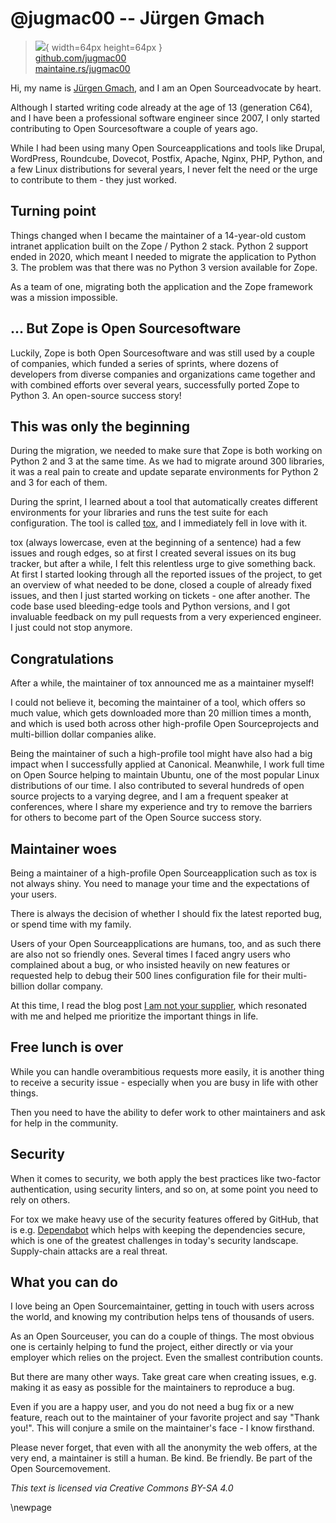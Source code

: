 # @jugmac00 -- Jürgen Gmach

> ![](https://github.com/jugmac00.png){ width=64px height=64px }  
> [github.com/jugmac00](https://github.com/jugmac00)  
> [maintaine.rs/jugmac00](https://maintaine.rs/jugmac00)

Hi, my name is [Jürgen Gmach](https://github.com/jugmac00), and I am an Open Sourceadvocate by heart.

Although I started writing code already at the age of 13 (generation C64), and
I have been a professional software engineer since 2007, I only started
contributing to Open Sourcesoftware a couple of years ago.

While I had been using many Open Sourceapplications and tools like Drupal,
WordPress, Roundcube, Dovecot, Postfix, Apache, Nginx, PHP, Python, and a few
Linux distributions for several years, I never felt the need or the urge to
contribute to them - they just worked.

## Turning point

Things changed when I became the maintainer of a 14-year-old custom intranet
application built on the Zope / Python 2 stack. Python 2 support ended in
2020, which meant I needed to migrate the application to Python 3. The problem
was that there was no Python 3 version available for Zope.

As a team of one, migrating both the application and the Zope framework was a
mission impossible.

## ... But Zope is Open Sourcesoftware

Luckily, Zope is both Open Sourcesoftware and was still used by a couple of
companies, which funded a series of sprints, where dozens of developers from
diverse companies and organizations came together and with combined efforts
over several years, successfully ported Zope to Python 3. An open-source
success story!

## This was only the beginning

During the migration, we needed to make sure that Zope is both working on
Python 2 and 3 at the same time. As we had to migrate around 300 libraries, it
was a real pain to create and update separate environments for Python 2 and 3
for each of them.

During the sprint, I learned about a tool that automatically creates different
environments for your libraries and runs the test suite for each configuration.
The tool is called [tox](https://tox.wiki/en/latest/), and I immediately fell
in love with it.

tox (always lowercase, even at the beginning of a sentence) had a few issues
and rough edges, so at first I created several issues on its bug tracker, but
after a while, I felt this relentless urge to give something back. At first I
started looking through all the reported issues of the project, to get an
overview of what needed to be done, closed a couple of already fixed issues,
and then I just started working on tickets - one after another. The code base
used bleeding-edge tools and Python versions, and I got invaluable feedback on
my pull requests from a very experienced engineer. I just could not stop
anymore.

## Congratulations

After a while, the maintainer of tox announced me as a maintainer myself!

I could not believe it, becoming the maintainer of a tool, which offers so
much value, which gets downloaded more than 20 million times a month, and which
is used both across other high-profile Open Sourceprojects and multi-billion
dollar companies alike.

Being the maintainer of such a high-profile tool might have also had a big
impact when I successfully applied at Canonical. Meanwhile, I work full time on
Open Source helping to maintain Ubuntu, one of the most popular Linux
distributions of our time. I also contributed to several hundreds of open
source projects to a varying degree, and I am a frequent speaker at
conferences, where I share my experience and try to remove the barriers for
others to become part of the Open Source success story.

## Maintainer woes

Being a maintainer of a high-profile Open Sourceapplication such as tox is not
always shiny. You need to manage your time and the expectations of your users.

There is always the decision of whether I should fix the latest reported bug,
or spend time with my family.

Users of your Open Sourceapplications are humans, too, and as such there are
also not so friendly ones. Several times I faced angry users who complained
about a bug, or who insisted heavily on new features or requested help to
debug their 500 lines configuration file for their multi-billion dollar
company.

At this time, I read the blog post
[I am not your supplier](https://www.softwaremaxims.com/blog/not-a-supplier),
which resonated with me and helped me prioritize the important things in life.

## Free lunch is over

While you can handle overambitious requests more easily, it is another thing to
receive a security issue - especially when you are busy in life with other
things.

Then you need to have the ability to defer work to other maintainers and ask
for help in the community.

## Security

When it comes to security, we both apply the best practices like two-factor
authentication, using security linters, and so on, at some point you need to
rely on others.

For tox we make heavy use of the security features offered by GitHub, that is
e.g. [Dependabot](https://github.com/dependabot) which helps with keeping the
dependencies secure, which is one of the greatest challenges in today's
security landscape. Supply-chain attacks are a real threat.

## What you can do

I love being an Open Sourcemaintainer, getting in touch with users across the
world, and knowing my contribution helps tens of thousands of users.

As an Open Sourceuser, you can do a couple of things. The most obvious one
is certainly helping to fund the project, either directly or via your employer
which relies on the project. Even the smallest contribution counts.

But there are many other ways. Take great care when creating issues, e.g.
making it as easy as possible for the maintainers to reproduce a bug.

Even if you are a happy user, and you do not need a bug fix or a new feature,
reach out to the maintainer of your favorite project and say "Thank you!". This
will conjure a smile on the maintainer's face - I know firsthand.

Please never forget, that even with all the anonymity the web offers, at the
very end, a maintainer is still a human. Be kind. Be friendly. Be part of the
Open Sourcemovement.

_This text is licensed via Creative Commons BY-SA 4.0_

\newpage
